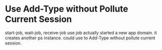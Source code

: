 # Use Add-Type without Pollute Current Session

start-job, wait-job, receive-job
use job actually started a new app domain.
it creates another ps instance. could use to Add-Type without pollute current session.
